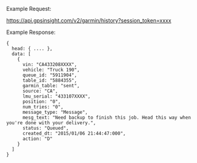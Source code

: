 Example Request:

https://api.gpsinsight.com/v2/garmin/history?session_token=xxxx

Example Response:

    {
      head: { .... },
      data: [
        {
          vin: "CA433208XXXX",
          vehicle: "Truck 190",
          queue_id: "5911904",
          table_id: "5884355",
          garmin_table: "sent",
          source: "CA",
          lmu_serial: "433107XXXX",
          position: "0",
          num_tries: "0",
          message_type: "Message",
          mesg_text: "Need backup to finish this job. Head this way when you're done with your delivery.",
          status: "Queued",
          created_dt: "2015/01/06 21:44:47:000",
          action: "D"
        }
      ]
    }
